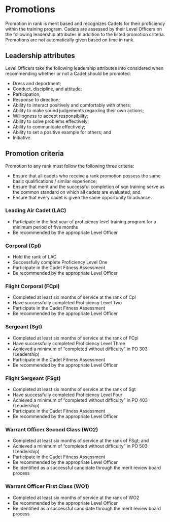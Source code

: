 # Promotions

Promotion in rank is merit based and recognizes Cadets for their proficiency within the training program. Cadets are assessed by their Level Officers on the following leadership attributes in addition to the listed promotion criteria. Promotions are not automatically given based on time in rank.

## Leadership attributes

Level Officers take the following leadership attributes into considered when recommending whether or not a Cadet should be promoted:

* Dress and deportment;
* Conduct, discipline, and attitude;
* Participation;
* Response to direction;
* Ability to interact positively and comfortably with others;
* Ability to make sound judgements regarding their own actions;
* Willingness to accept responsibility;
* Ability to solve problems effectively;
* Ability to communicate effectively;
* Ability to set a positive example for others; and
* Initiative.

## Promotion criteria

Promotion to any rank must follow the following three criteria:

* Ensure that all cadets who receive a rank promotion possess the same basic qualifications / similar experience;
* Ensure that merit and the successful completion of sqn training serve as the common standard on which all cadets are evaluated; and
* Ensure that every cadet is given the same opportunity to advance.

### Leading Air Cadet \(LAC\)

* Participate in the first year of proficiency level training program for a minimum period of five months
* Be recommended by the appropriate Level Officer

### Corporal \(Cpl\)

* Hold the rank of LAC
* Successfully complete Proficiency Level One
* Participate in the Cadet Fitness Assessment
* Be recommended by the appropriate Level Officer

### Flight Corporal \(FCpl\)

* Completed at least six months of service at the rank of Cpl
* Have successfully completed Proficiency Level Two
* Participate in the Cadet Fitness Assessment
* Be recommended by the appropriate Level Officer

### Sergeant \(Sgt\)

* Completed at least six months of service at the rank of FCpl
* Have successfully completed Proficiency Level Three
* Achieved a minimum of “completed without difficulty” in PO 303 \(Leadership\)
* Participate in the Cadet Fitness Assessment
* Be recommended by the appropriate Level Officer

### Flight Sergeant \(FSgt\)

* Completed at least six months of service at the rank of Sgt
* Have successfully completed Proficiency Level Four
* Achieved a minimum of “completed without difficulty” in PO 403 \(Leadership\)
* Participate in the Cadet Fitness Assessment
* Be recommended by the appropriate Level Officer

### Warrant Officer Second Class \(WO2\)

* Completed at least six months of service at the rank of FSgt; and
* Achieved a minimum of “completed without difficulty” in PO 503 \(Leadership\)
* Participate in the Cadet Fitness Assessment
* Be recommended by the appropriate Level Officer
* Be identified as a successful candidate through the merit review board process

### Warrant Officer First Class \(WO1\)

* Completed at least six months of service at the rank of WO2
* Be recommended by the appropriate Level Officer
* Be identified as a successful candidate through the merit review board process

